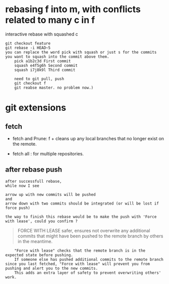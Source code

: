 # rebasing f into m, with conflicts related to many c in f

interactive rebase with squashed c

```
git checkout feature
git rebase -i HEAD~5
you can replace the word pick with squash or just s for the commits you want to squash into the commit above them.
    pick a1b2c3d First commit
    squash e4f5g6h Second commit
    squash i7j8k9l Third commit

    need to git pull, push 
    git checkout f
    git reabse master. no problem now.) 

```


#   git extensions

##  fetch
- fetch and Prune:
    f + cleans up any local branches that no longer exist on the remote.

- fetch all : for multiple repositories. 

## after rebase push 
    after successfull rebase, 
    while now I see 

    arrow up with new commits will be pushed 
    and 
    arrow down with two commits should be integrated (or will be lost if force push)

    the way to finish this rebase would be to make the push with 'Force with lease', could you confirm ? 

>   FORCE WITH LEASE safer, ensures not overwrite any additional commits that might have been pushed to the remote branch by others in the meantime.

        "Force with lease" checks that the remote branch is in the expected state before pushing.
        If someone else has pushed additional commits to the remote branch since you last fetched, "Force with lease" will prevent you from pushing and alert you to the new commits.
        This adds an extra layer of safety to prevent overwriting others' work.
